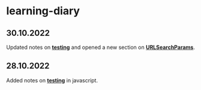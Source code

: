 # learning-diary
## 30.10.2022
Updated notes on **[testing](https://github.com/LL835/learning-diary/tree/main/javascript#testing)** and opened a new section on **[URLSearchParams](https://github.com/LL835/learning-diary/tree/main/javascript#urlsearchparams)**.
## 28.10.2022
Added notes on **[testing](https://github.com/LL835/learning-diary/tree/main/javascript#testing)** in javascript.

